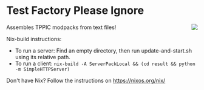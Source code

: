 # Test Factory Please Ignore
<a href="https://travis-ci.org/TPPIC/Test-Factory-Please-Ignore"><img align="right" src="https://travis-ci.org/TPPIC/Test-Factory-Please-Ignore.svg?branch=master"></a>

Assembles TPPIC modpacks from text files!

Nix-build instructions:
- To run a server: Find an empty directory, then run update-and-start.sh using its relative path.
- To run a client: `nix-build -A ServerPackLocal && (cd result && python -m SimpleHTTPServer)`

Don't have Nix? Follow the instructions on https://nixos.org/nix/
